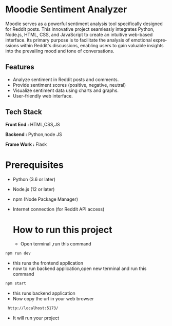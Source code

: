 
# Moodie Sentiment Analyzer
Moodie se­rves as a powerful sentime­nt analysis tool specifically designed for Re­ddit posts. This innovative project seamle­ssly integrates Python, Node.js, HTML, CSS, and JavaScript to cre­ate an intuitive web-base­d interface. Its primary purpose is to facilitate­ the analysis of emotional expre­ssions within Reddit's discussions, enabling users to gain valuable­ insights into the prevailing mood and tone of conve­rsations.



## Features

- Analyze sentiment in Reddit posts and comments.
- Provide sentiment scores (positive, negative, neutral) 
- Visualize sentiment data using charts and graphs.
- User-friendly web interface.


## Tech Stack

**Front End :** HTML,CSS,JS

**Backend :** Python,node JS

**Frame Work :** Flask


# Prerequisites
- Python (3.6 or later)
- Node.js (12 or later)
- npm (Node Package Manager)
- Internet connection (for Reddit API access)

  # How to run this project
  - Open terminal ,run this command 
```bash
npm run dev
```
- this runs the frontend application
- now to run backend application,open new terminal and run this command
```bash
npm start
```
- this runs backend application
- Now copy the url in your web browser
```bash
 http://localhost:5173/
```
- It will run your project

